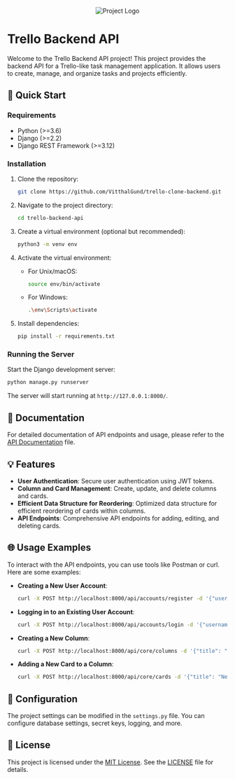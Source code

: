 <p align="center">
  <img src="https://your-project-logo-url" alt="Project Logo">
</p>

# Trello Backend API

Welcome to the Trello Backend API project! This project provides the backend API for a Trello-like task management application. It allows users to create, manage, and organize tasks and projects efficiently.

## 🚀 Quick Start

### Requirements

- Python (>=3.6)
- Django (>=2.2)
- Django REST Framework (>=3.12)

### Installation

1. Clone the repository:

   ```bash
   git clone https://github.com/VitthalGund/trello-clone-backend.git
   ```

2. Navigate to the project directory:

   ```bash
   cd trello-backend-api
   ```

3. Create a virtual environment (optional but recommended):

   ```bash
   python3 -m venv env
   ```

4. Activate the virtual environment:

   - For Unix/macOS:

     ```bash
     source env/bin/activate
     ```

   - For Windows:

     ```bash
     .\env\Scripts\activate
     ```

5. Install dependencies:

   ```bash
   pip install -r requirements.txt
   ```

### Running the Server

Start the Django development server:

```bash
python manage.py runserver
```

The server will start running at `http://127.0.0.1:8000/`.

## 📖 Documentation

For detailed documentation of API endpoints and usage, please refer to the [API Documentation](api-documentation.md) file.

## 💡 Features

- **User Authentication**: Secure user authentication using JWT tokens.
- **Column and Card Management**: Create, update, and delete columns and cards.
- **Efficient Data Structure for Reordering**: Optimized data structure for efficient reordering of cards within columns.
- **API Endpoints**: Comprehensive API endpoints for adding, editing, and deleting cards.

## 🌐 Usage Examples

To interact with the API endpoints, you can use tools like Postman or curl. Here are some examples:

- **Creating a New User Account**:
  ```bash
  curl -X POST http://localhost:8000/api/accounts/register -d '{"username": "user1", "email": "user1@example.com", "password": "password123", "full_name": "John Doe", "bio": "Short bio about the user", "organization": "Organization name"}' -H 'Content-Type: application/json'
  ```

- **Logging in to an Existing User Account**:
  ```bash
  curl -X POST http://localhost:8000/api/accounts/login -d '{"username": "user1", "password": "password123"}' -H 'Content-Type: application/json'
  ```

- **Creating a New Column**:
  ```bash
  curl -X POST http://localhost:8000/api/core/columns -d '{"title": "New Column"}' -H 'Authorization: Bearer <your-token>' -H 'Content-Type: application/json'
  ```

- **Adding a New Card to a Column**:
  ```bash
  curl -X POST http://localhost:8000/api/core/cards -d '{"title": "New Card", "description": "Description of the card", "column": 1}' -H 'Authorization: Bearer <your-token>' -H 'Content-Type: application/json'
  ```

## 📝 Configuration

The project settings can be modified in the `settings.py` file. You can configure database settings, secret keys, logging, and more.

## 📄 License

This project is licensed under the [MIT License](LICENSE). See the [LICENSE](LICENSE) file for details.

